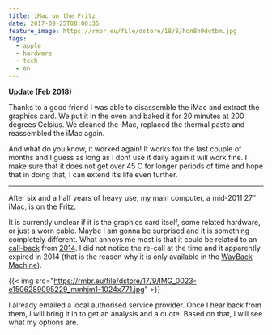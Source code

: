 ```yaml
---
title: iMac on the Fritz
date: 2017-09-25T08:00:35
feature_image: https://rmbr.eu/file/dstore/18/8/hon8h9dvtbm.jpg
tags:
  - apple
  - hardware
  - tech
  - en
---
```


**Update (Feb 2018)**

Thanks to a good friend I was able to disassemble the iMac and extract the graphics card. We put it in the oven and baked it for 20 minutes at 200 degrees Celsius. We cleaned the iMac, replaced the thermal paste and reassembled the iMac again.

And what do you know, it worked again! It works for the last couple of months and I guess as long as I dont use it daily again it will work fine. I make sure that it does not get over 45 C for longer periods of time and hope that in doing that, I can extend it’s life even further.

***

After six and a half years of heavy use, my main computer, a mid-2011 27″ iMac, is [on the Fritz](http://www.urbandictionary.com/define.php?term=on%20the%20fritz).

It is currently unclear if it is the graphics card itself, some related hardware, or just a worn cable. Maybe I am gonna be surprised and it is something completely different. What annoys me most is that it could be related to an [call-back](https://9to5mac.com/2013/08/16/apple-opens-graphics-card-replacement-program-for-some-mid-2011-imacs/) from [2014](https://www.macrumors.com/2013/08/16/apple-initiates-graphic-card-replacement-program-for-mid-2011-27-inch-imac/). I did not notice the re-call at the time and it apparently expired in 2014 (that is the reason why it is only available in the [WayBack Machine](https://web.archive.org/web/20140422024014/http://support.apple.com/kb/TS5167)).

{{< img src="https://rmbr.eu/file/dstore/17/9/IMG_0023-e1506289095229_mmhjm1-1024x771.jpg" >}}

I already emailed a local authorised service provider. Once I hear back from them, I will bring it in to get an analysis and a quote. Based on that, I will see what my options are.


